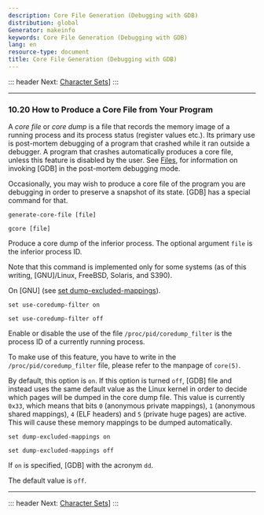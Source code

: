 ```yaml
---
description: Core File Generation (Debugging with GDB)
distribution: global
Generator: makeinfo
keywords: Core File Generation (Debugging with GDB)
lang: en
resource-type: document
title: Core File Generation (Debugging with GDB)
---
```

::: header
Next: [Character Sets](Character-Sets.html#Character-Sets)]
:::

---

### 10.20 How to Produce a Core File from Your Program

A *core file* or *core dump* is a file that records the memory image of a running process and its process status (register values etc.). Its primary use is post-mortem debugging of a program that crashed while it ran outside a debugger. A program that crashes automatically produces a core file, unless this feature is disabled by the user. See [Files](Files.html#Files), for information on invoking [GDB] in the post-mortem debugging mode.

Occasionally, you may wish to produce a core file of the program you are debugging in order to preserve a snapshot of its state. [GDB] has a special command for that.

`generate-core-file [file]`

`gcore [file]`

Produce a core dump of the inferior process. The optional argument `file` is the inferior process ID.

Note that this command is implemented only for some systems (as of this writing, [GNU]/Linux, FreeBSD, Solaris, and S390).

On [GNU] (see [set dump-excluded-mappings](#set-dump_002dexcluded_002dmappings)).

`set use-coredump-filter on`

`set use-coredump-filter off`

Enable or disable the use of the file `/proc/pid/coredump_filter` is the process ID of a currently running process.

To make use of this feature, you have to write in the `/proc/pid/coredump_filter` file, please refer to the manpage of `core(5)`.

By default, this option is `on`. If this option is turned `off`, [GDB] file and instead uses the same default value as the Linux kernel in order to decide which pages will be dumped in the core dump file. This value is currently `0x33`, which means that bits `0` (anonymous private mappings), `1` (anonymous shared mappings), `4` (ELF headers) and `5` (private huge pages) are active. This will cause these memory mappings to be dumped automatically.

`set dump-excluded-mappings on`

`set dump-excluded-mappings off`

If `on` is specified, [GDB] with the acronym `dd`.

The default value is `off`.

---

::: header
Next: [Character Sets](Character-Sets.html#Character-Sets)]
:::
